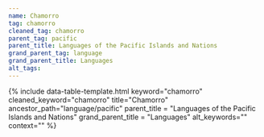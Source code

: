 ```yaml
---
name: Chamorro
tag: chamorro
cleaned_tag: chamorro
parent_tag: pacific
parent_title: Languages of the Pacific Islands and Nations
grand_parent_tag: language
grand_parent_title: Languages
alt_tags: 
---
```


{% include data-table-template.html 
  keyword="chamorro" 
  cleaned_keyword="chamorro" 
  title="Chamorro"
  ancestor_path="language/pacific" 
  parent_title = "Languages of the Pacific Islands and Nations"
  grand_parent_title = "Languages"
  alt_keywords=""
  context=""
%}

